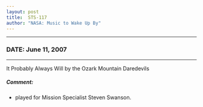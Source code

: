 ```yaml
---
layout: post
title:  STS-117
author: "NASA: Music to Wake Up By"
---
```


----
### DATE: June 11, 2007
----
It Probably Always Will by the Ozark Mountain Daredevils

##### Comment:
* played for Mission Specialist Steven Swanson.
